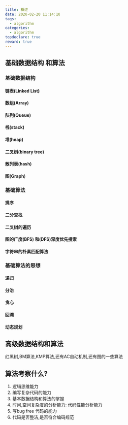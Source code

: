 ```yaml
---
title: 概述
date: 2020-02-20 11:14:10
tags:
  - algorithm
categories:
  - algorithm
topdeclare: true
reward: true
---
```


## 基础数据结构 和算法

### 基础数据结构

#### 链表(Linked List)

#### 数组(Array)

#### 队列(Queue)

#### 栈(stack)

#### 堆(heap)

#### 二叉树(binary tree)

#### 散列表(hash)

#### 图(Graph)

### 基础算法
#### 排序

#### 二分查找

#### 二叉树的遍历

#### 图的广度(BFS) 和(DFS)深度优先搜索

#### 字符串的朴素匹配算法

### 基础算法的思想

#### 递归

#### 分治

#### 贪心

#### 回溯

#### 动态规划

<!--more-->


## 高级数据结构和算法

红黑树,BM算法,KMP算法,还有AC自动机制,还有图的一些算法

## 算法考察什么?
1. 逻辑思维能力
2. 编写复杂代码的能力
3. 基本数据结构和算法的掌握
4. 时间,空间复杂度的分析能力: 代码性能分析能力
5. 写bug free 代码的能力
6. 代码是否整洁,是否符合编码规范
